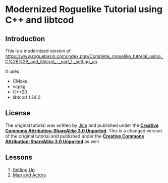 # Modernized Roguelike Tutorial using C++ and libtcod

## Introduction

This is a modernized version of https://www.roguebasin.com/index.php/Complete_roguelike_tutorial_using_C%2B%2B_and_libtcod_-_part_1:_setting_up.

It uses
- CMake
- vcpkg
- C++20
- libtcod 1.24.0

## License

The original tutorial was written by [Jice](https://www.roguebasin.com/index.php/Jice) and published under the [**Creative Commons Attribution-ShareAlike 3.0 Unported**](https://creativecommons.org/licenses/by-sa/3.0/deed.en).
This is a changed version of the original tutorial and published under the [**Creative Commons Attribution-ShareAlike 3.0 Unported**](https://creativecommons.org/licenses/by-sa/3.0/deed.en) as well.

## Lessons

1. [Setting Up](docs/Lesson_1.md)
2. [Map and Actors](docs/Lesson_2.md)